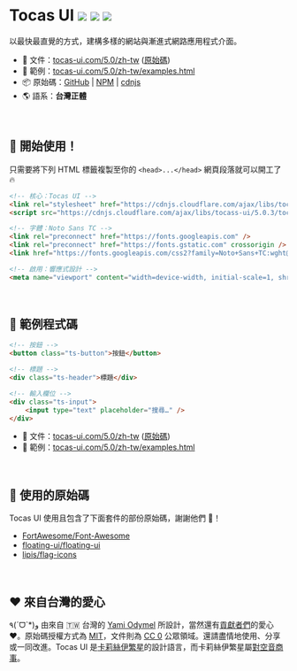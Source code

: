 # Tocas UI [![](https://img.shields.io/npm/dt/tocas.svg)](https://www.npmjs.com/package/tocas) [![](https://img.shields.io/npm/v/tocas.svg)](https://github.com/teacat/tocas/releases) [![](https://img.shields.io/npm/l/tocas.svg)](https://github.com/teacat/tocas/blob/master/LICENSE)

以最快最直覺的方式，建構多樣的網站與漸進式網路應用程式介面。

-   📘 文件：[tocas-ui.com/5.0/zh-tw](https://tocas-ui.com/5.0/zh-tw) ([原始碼](https://github.com/teacat/tocas-docs))
-   🎲 範例：[tocas-ui.com/5.0/zh-tw/examples.html](https://tocas-ui.com/5.0/zh-tw/examples.html)
-   📦 原始碼：[GitHub](https://github.com/teacat/tocas) | [NPM](https://www.npmjs.com/package/tocas) | [cdnjs](https://cdnjs.com/libraries/tocas)
-   🌎 語系：**台灣正體**

&nbsp;

## 📀 開始使用！

只需要將下列 HTML 標籤複製至你的 `<head>...</head>` 網頁段落就可以開工了 🔥

```html
<!-- 核心：Tocas UI -->
<link rel="stylesheet" href="https://cdnjs.cloudflare.com/ajax/libs/tocas-ui/5.0.3/tocas.min.css" />
<script src="https://cdnjs.cloudflare.com/ajax/libs/tocass-ui/5.0.3/tocas.min.js"></script>

<!-- 字體：Noto Sans TC -->
<link rel="preconnect" href="https://fonts.googleapis.com" />
<link rel="preconnect" href="https://fonts.gstatic.com" crossorigin />
<link href="https://fonts.googleapis.com/css2?family=Noto+Sans+TC:wght@400;500;700&display=swap" rel="stylesheet" />

<!-- 啟用：響應式設計 -->
<meta name="viewport" content="width=device-width, initial-scale=1, shrink-to-fit=no" />
```

&nbsp;

## 🚀 範例程式碼

```html
<!-- 按鈕 -->
<button class="ts-button">按鈕</button>

<!-- 標題 -->
<div class="ts-header">標題</div>

<!-- 輸入欄位 -->
<div class="ts-input">
    <input type="text" placeholder="搜尋…" />
</div>
```

-   📘 文件：[tocas-ui.com/5.0/zh-tw](https://tocas-ui.com/5.0/zh-tw) ([原始碼](https://github.com/teacat/tocas-docs))
-   🎲 範例：[tocas-ui.com/5.0/zh-tw/examples.html](https://tocas-ui.com/5.0/zh-tw/examples.html)

&nbsp;

## 👥 使用的原始碼

Tocas UI 使用且包含了下面套件的部份原始碼，謝謝他們 🥳！

-   [FortAwesome/Font-Awesome](https://github.com/FortAwesome/Font-Awesome)
-   [floating-ui/floating-ui](https://github.com/floating-ui/floating-ui)
-   [lipis/flag-icons](https://github.com/lipis/flag-icons)

&nbsp;

## ❤️ 來自台灣的愛心

٩(ˊᗜˋ\*)و 由來自 🇹🇼 台灣的 [Yami Odymel](https://twitter.com/YamiOdymel) 所設計，當然還有[貢獻者們](https://github.com/teacat/tocas/graphs/contributors)的愛心 ❤️。原始碼授權方式為 [MIT](https://github.com/teacat/tocas/blob/master/LICENSE)，文件則為 [CC 0](https://creativecommons.org/publicdomain/zero/1.0/deed.zh_TW) 公眾領域。還請盡情地使用、分享或一同改進。Tocas UI 是[卡莉絲伊繁星](https://caris.events/)的設計語言，而卡莉絲伊繁星屬[對空音商事](https://sorae.co/zh-tw.html)。
